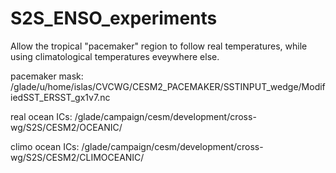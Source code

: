 # S2S_ENSO_experiments
Allow the tropical "pacemaker" region to follow real temperatures, while using climatological temperatures eveywhere else.

pacemaker mask: /glade/u/home/islas/CVCWG/CESM2_PACEMAKER/SSTINPUT_wedge/ModifiedSST_ERSST_gx1v7.nc

real ocean ICs: /glade/campaign/cesm/development/cross-wg/S2S/CESM2/OCEANIC/

climo ocean ICs: /glade/campaign/cesm/development/cross-wg/S2S/CESM2/CLIMOCEANIC/
